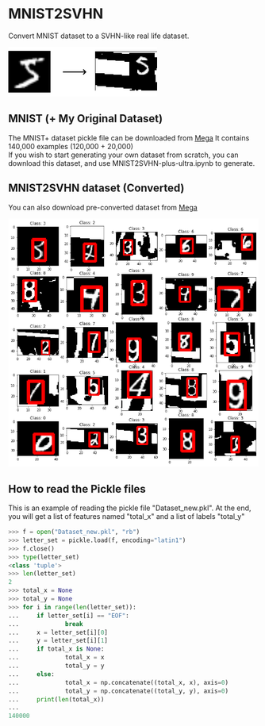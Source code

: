 # MNIST2SVHN
Convert MNIST dataset to a SVHN-like real life dataset. 

<img src="images/MNIST2SVHN.png">

## MNIST (+ My Original Dataset)
The MNIST+ dataset pickle file can be downloaded from [Mega](https://www.google.com)
It contains 140,000 examples (120,000 + 20,000)<br/>
If you wish to start generating your own dataset from scratch, you can download this dataset, and use MNIST2SVHN-plus-ultra.ipynb to generate. <br/>

## MNIST2SVHN dataset (Converted)
You can also download pre-converted dataset from [Mega](https://www.google.com)

<img src="images/MNIST2SVHN_sample.png"></img>

## How to read the Pickle files
This is an example of reading the pickle file "Dataset_new.pkl". 
At the end, you will get a list of features named "total_x" and a list of labels "total_y"

```python
>>> f = open("Dataset_new.pkl", "rb")
>>> letter_set = pickle.load(f, encoding="latin1")
>>> f.close()
>>> type(letter_set)
<class 'tuple'>
>>> len(letter_set)
2
>>> total_x = None
>>> total_y = None
>>> for i in range(len(letter_set)):
...     if letter_set[i] == "EOF":
...             break
...     x = letter_set[i][0]
...     y = letter_set[i][1]
...     if total_x is None:
...             total_x = x
...             total_y = y
...     else:
...             total_x = np.concatenate((total_x, x), axis=0)
...             total_y = np.concatenate((total_y, y), axis=0)
...     print(len(total_x))
...
140000
```